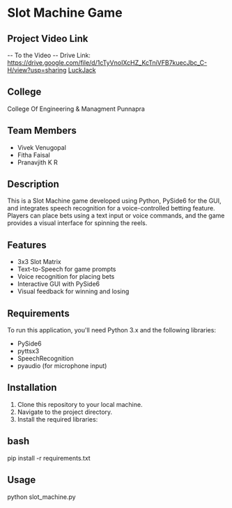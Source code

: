 # Slot Machine Game

## Project Video Link
-- To the Video
-- Drive Link: https://drive.google.com/file/d/1cTyVnoIXcHZ_KcTniVFB7kuecJbc_C-H/view?usp=sharing
[LuckJack](https://drive.google.com/file/d/1cTyVnoIXcHZ_KcTniVFB7kuecJbc_C-H/view?usp=sharing)

## College
College Of Engineering & Managment Punnapra

## Team Members
- Vivek Venugopal
- Fitha Faisal
- Pranavjith K R

## Description
This is a Slot Machine game developed using Python, PySide6 for the GUI, and integrates speech recognition for a voice-controlled betting feature. Players can place bets using a text input or voice commands, and the game provides a visual interface for spinning the reels.

## Features
- 3x3 Slot Matrix
- Text-to-Speech for game prompts
- Voice recognition for placing bets
- Interactive GUI with PySide6
- Visual feedback for winning and losing

## Requirements
To run this application, you'll need Python 3.x and the following libraries:
- PySide6
- pyttsx3
- SpeechRecognition
- pyaudio (for microphone input)

## Installation
1. Clone this repository to your local machine.
2. Navigate to the project directory.
3. Install the required libraries:

## bash
pip install -r requirements.txt


## Usage
python slot_machine.py
